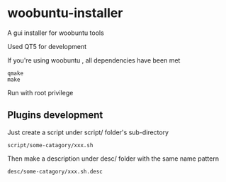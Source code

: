 # woobuntu-installer
A gui installer for woobuntu tools

Used QT5 for development

If you're using woobuntu , all dependencies have been met

    qmake
    make

Run with root privilege

## Plugins development ##

Just create a script under script/ folder's sub-directory

    script/some-catagory/xxx.sh

Then make a description under desc/ folder with the same name pattern

    desc/some-catagory/xxx.sh.desc
